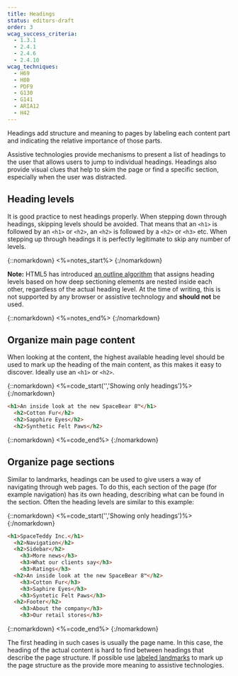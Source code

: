 ```yaml
---
title: Headings
status: editors-draft
order: 3
wcag_success_criteria:
  - 1.3.1
  - 2.4.1
  - 2.4.6
  - 2.4.10
wcag_techniques:
  - H69
  - H80
  - PDF9
  - G130
  - G141
  - ARIA12
  - H42
---
```


Headings add structure and meaning to pages by labeling each content part and indicating the relative importance of those parts.

Assistive technologies provide mechanisms to present a list of headings to the user that allows users to jump to individual headings. Headings also provide visual clues that help to skim the page or find a specific section, especially when the user was distracted.

## Heading levels

It is good practice to nest headings properly. When stepping down through headings, skipping levels should be avoided. That means that an `<h1>` is followed by an `<h1>` or `<h2>`, an `<h2>` is followed by a `<h2>` or `<h3>` etc. When stepping up through headings it is perfectly legitimate to skip any number of levels.

{::nomarkdown}
<%=notes_start%>
{:/nomarkdown}

**Note:** HTML5 has introduced [an outline algorithm](http://www.w3.org/TR/html5/sections.html#headings-and-sections) that assigns heading levels based on how deep sectioning elements are nested inside each other, regardless of the actual heading level. At the time of writing, this is not supported by any browser or assistive technology and **should not** be used.

{::nomarkdown}
<%=notes_end%>
{:/nomarkdown}

## Organize main page content

When looking at the content, the highest available heading level should be used to mark up the heading of the main content, as this makes it easy to discover. Ideally use an `<h1>` or `<h2>`.

{::nomarkdown}
<%=code_start('','Showing only headings')%>
{:/nomarkdown}

~~~html
<h1>An inside look at the new SpaceBear 8™</h1>
  <h2>Cotton Fur</h2>
  <h2>Sapphire Eyes</h2>
  <h2>Synthetic Felt Paws</h2>
~~~

{::nomarkdown}
<%=code_end%>
{:/nomarkdown}

## Organize page sections

Similar to landmarks, headings can be used to give users a way of navigating through web pages. To do this, each section of the page (for example navigation) has its own heading, describing what can be found in the section. Often the heading levels are similar to this example:

{::nomarkdown}
<%=code_start('','Showing only headings')%>
{:/nomarkdown}

~~~html
<h1>SpaceTeddy Inc.</h1>
  <h2>Navigation</h2>
  <h2>Sidebar</h2>
    <h3>More news</h3>
    <h3>What our clients say</h3>
    <h3>Ratings</h3>
  <h2>An inside look at the new SpaceBear 8™</h2>
    <h3>Cotton Fur</h3>
    <h3>Saphire Eyes</h3>
    <h3>Syntetic Felt Paws</h3>
  <h2>Footer</h2>
    <h3>About the company</h3>
    <h3>Our retail stores</h3>
~~~

{::nomarkdown}
<%=code_end%>
{:/nomarkdown}

The first heading in such cases is usually the page name. In this case, the heading of the actual content is hard to find between headings that describe the page structure. If possible use [labeled landmarks](landmarks.html) to mark up the page structure as the provide more meaning to assistive technologies.